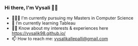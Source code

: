 ### Hi there, I'm Vysali 👋🏼

<!--
**vysalik98/vysalik98** is a ✨ _special_ ✨ repository because its `README.md` (this file) appears on your GitHub profile.

Here are some ideas to get you started:

- 🔭 I’m currently working on ...
-->
- 🙇🏻‍♀️ I'm currently pursuing my Masters in Computer Science
- 🌱 I’m currently learning Tableau
- 🤝🏼 Know about my interests & experiences here https://vysalik98.github.io/
- 📫 How to reach me: vysalikallepalli@gmail.com
